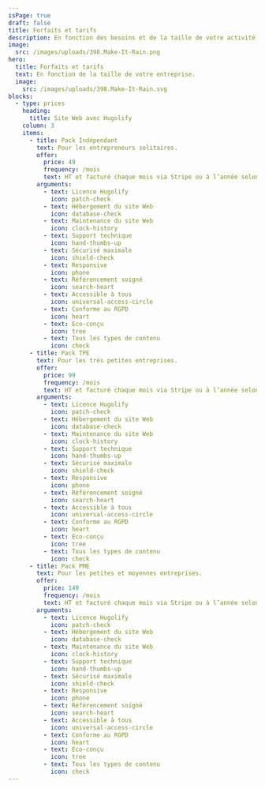 ```yaml
---
isPage: true
draft: false
title: Forfaits et tarifs
description: En fonction des besoins et de la taille de votre activité.
image:
  src: /images/uploads/398.Make-It-Rain.png
hero:
  title: Forfaits et tarifs
  text: En fonction de la taille de votre entreprise.
  image:
    src: /images/uploads/398.Make-It-Rain.svg
blocks:
  - type: prices
    heading:
      title: Site Web avec Hugolify
    column: 3
    items:
      - title: Pack Indépendant
        text: Pour les entrepreneurs solitaires.
        offer:
          price: 49
          frequency: /mois
          text: HT et facturé chaque mois via Stripe ou à l’année selon vos besoins.
        arguments:
          - text: Licence Hugolify
            icon: patch-check
          - text: Hébergement du site Web
            icon: database-check
          - text: Maintenance du site Web
            icon: clock-history
          - text: Support technique
            icon: hand-thumbs-up
          - text: Sécurisé maximale
            icon: shield-check
          - text: Responsive
            icon: phone
          - text: Référencement soigné
            icon: search-heart
          - text: Accessible à tous
            icon: universal-access-circle
          - text: Conforme au RGPD
            icon: heart
          - text: Eco-conçu
            icon: tree
          - text: Tous les types de contenu
            icon: check
      - title: Pack TPE
        text: Pour les très petites entreprises.
        offer:
          price: 99
          frequency: /mois
          text: HT et facturé chaque mois via Stripe ou à l’année selon vos besoins.
        arguments:
          - text: Licence Hugolify
            icon: patch-check
          - text: Hébergement du site Web
            icon: database-check
          - text: Maintenance du site Web
            icon: clock-history
          - text: Support technique
            icon: hand-thumbs-up
          - text: Sécurisé maximale
            icon: shield-check
          - text: Responsive
            icon: phone
          - text: Référencement soigné
            icon: search-heart
          - text: Accessible à tous
            icon: universal-access-circle
          - text: Conforme au RGPD
            icon: heart
          - text: Eco-conçu
            icon: tree
          - text: Tous les types de contenu
            icon: check
      - title: Pack PME
        text: Pour les petites et moyennes entreprises.
        offer:
          price: 149
          frequency: /mois
          text: HT et facturé chaque mois via Stripe ou à l’année selon vos besoins.
        arguments:
          - text: Licence Hugolify
            icon: patch-check
          - text: Hébergement du site Web
            icon: database-check
          - text: Maintenance du site Web
            icon: clock-history
          - text: Support technique
            icon: hand-thumbs-up
          - text: Sécurisé maximale
            icon: shield-check
          - text: Responsive
            icon: phone
          - text: Référencement soigné
            icon: search-heart
          - text: Accessible à tous
            icon: universal-access-circle
          - text: Conforme au RGPD
            icon: heart
          - text: Eco-conçu
            icon: tree
          - text: Tous les types de contenu
            icon: check
---
```

